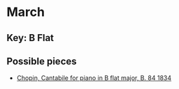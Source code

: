 # March

## Key: B Flat

## Possible pieces

* [Chopin, Cantabile for piano in B flat major, B. 84 1834](https://youtu.be/2MErGZpgErY?si=5KzJbTbYgBlOVNkF)
